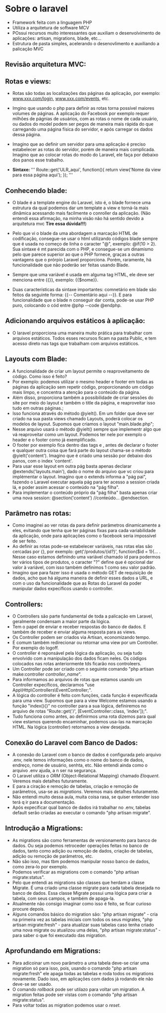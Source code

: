 # Sobre o laravel

* Framework feita com a linguagem PHP  
* Utiliza a arquitetura de software MCV  
* POssui recursos muito interessantes que auxiliam o desenvolvimento de aplicações: artisan, migrations, blade, etc...  
* Estrutura de pasta simples, acelerando o desenovlimento e auxiliando a palicação MVC  

## Revisão arquitetura MVC:



## Rotas e views:

* Rotas são todas as localizações das páginas da aplicação, por exemplo: www.xxx.com/login, www.xxx.com/events, etc.  

* Imgino que usando o php para definir as rotas torna possível maiores volumes de páginas. A aplicação do Facebook por exemplo requer milhões de págnias de usuários, com as rotas o nome de cada usuário, ou dados do model podem ser pegos de maneira mais rápida do que carregando uma página física do servidor, e após carregar os dados dessa página.

* Imagino que ao definir um servidor para uma aplicação é preciso estabelecer as rotas do servidor, porém de maneira mais complicada. Imagino que ao colocar rotas do modo do Laravel, ele faça por debaixo dos panos esse trabalho.

* **Sintaxe:** '''
                Route::get('ULR_aqui', function(){
                    return view('Nome da view para essa página aqui');
                });
               '''

## Conhecendo blade:
* O blade é a template engine do Laravel, isto é, o blade fornece uma estrutura da qual podemos dar um template a view e torná-la mais dinâmica acessando mais facilmente o conroller da aplicação. (Não entendi essa afirmação, na minha visão não há sentido devido a arquitetura mvc **Tire essa dúvida!!!**)

* Pelo que vi o blade da uma abordagem a marcação HTML de codificação, consegue-se usar o html utilizando códigos blade sempre que é usada no começo de linha o caracter "@", exemplo: @if(10 > 2). Sua sintaxe é mt parecida com o PHP, e consegue-se um dinamismo pelo que parece superior ao que o PHP fornece, graças a outras vantagens que o prórpio Laravel proporciona. Porém, raramente, há funcionalidade que não poderão ser feitas usando Blade.

* Sempre que uma variável é usada em alguma tag HTML, ele deve ser menciona entre {{}}, exemplo: {{$nome}}.

* Duas características da sintaxe importantes: comnetário em blade são feitos da seguinte forma: {{-- Comentário aqui --}}. E para funcionalidade que o blade n conseguir dar conta, pode-se usar PHP puro, colocando o cód entre @php --code @endphp.

## Adicionando arquivos estáticos à aplicação:
* O laravel proporciona uma maneira muito prática para trabalhar com arquivos estáticos. Todos esses recursos ficam na pasta Public, e tem acesso direto nas tags que trabalham com arquivos estáticos.

## Layouts com Blade:
* A funcionalidade de criar um layout permite o reaproveitamento de código. Como isso é feito?
* Por exemplo: podemos utilizar o mesmo header e footer em todas as páginas da aplicação sem repetir código, proporcionando um código mais limpo, e concentra a atenção para o conteúdo da página.
* Além disso, proporciona também a possibilidade de criar sessões do site por meio do layout e também o title da página, e reaproveitar isso tudo em outras páginas.;
* Isso funciona através do método @yielt(). Em um folder que deve ser criado na sua pasta views chamado Layouts, poderá colocar os modelos de layout. Supomos que criamos o layout "main.blade.php";
* Nesse arquivo usará o método @yielt() sempre que implementr algo que vá reaproveitar como um layout. Podemos ter nele por exemplo o header e o footer como já exemplificado.
* O footer por exemplo fica dentro das tags <body> e </body>, antes de declarar o footer e qualquer outra coisa que fará parte do layout chama-se o método @yielt('content'). Imagino que é criado uma sessão por debaixo dos panos, com o index 'content'.
* Para usar esse layout em outra pág basta apenas declarar @extends('layouts.main'), dado o nome do arquivo que vc criou para implémentar o layout. Imagino que o extends informa a "pág pai", fazendo o Laravel executar aquela pág para ter acesso a session criada lá, e poder assim acessar o conteúdo na "pág filha".
* Para implementar o conteúdo próprio da "pág filha" basta apenas criar uma nova session: @section('content') //conteúdo... @endsection.

## Parâmetro nas rotas:
* Como imaginei ao ver rotas da para definir parâmetros dinamicamente a eles, evitando que tenha que ter páginas fixas para cada variabilidade da aplicação, onde para aplicações como o facebook seria impossível de ser feito.
* Ao definir as rotas pode-se estabelecer variáveis, nas rotas elas são cercadas por {}, por exemplo: get('/produtos/{id?}', function($id = 1){... . Nesse caso estamos definindo uma variável chamado id para podermos ter vários tipos de produtos, o caracter "?" define que é opcional dar valor à variável, com isso também definimos 1 como seu valor padrão.
* Imagino que para fazer isso é usada o método GET de requisição de dados, acho que há alguma maneira de definir esses dados a URL, e com o uso da funcionalidade que as Rotas do Laravel da poder manipular dados expecíficos usando o controller.

## Controllers:
* O Controllers são parte fundamental de toda a palicação em Laravel, geralmente condensam a maior parte da lógica. 
* Tem o papel de enviar e receber respostas do banco de dados. E também de receber e enviar alguma resposta para as views.
* Os Controller podem ser criados via Artisan, economizando tempo.
* É comum também redirecionar ou retornar uma view por um Controller. Por exemplo do logoff.
* O controller é reponsável pela lógica da aplicação, ou seja tudo envolvido com a manipulação dos dados ficam neles. Os códigos colocados nas rotas anteriormente tds ficarão nos controleers.
* Um Controller pode ser criado com o seguinte comando "php artisan make:controller *controller_name*".
* Para informamos ao arquivos de rotas que estamos usando um Controller expecíficos, declaramos "use App\Http\Controllers\EventController;".
* A lógica do controller é feito com funções, cada função é expevificada para uma view. Supomos que para a view Welcome estamos usando a função "index(){}" no controller para a sua lógica, definiremos no arquivo de rotas "Route::get('/', [EventController::class, 'index']);".
* Tudo funciona como antes, ao definirmos uma rota dizemos para qual view estamos querendo encaminhar, podemos usa-las na marcação HTML. Na lógica (controller) retornamos a view desejada.

## Conexão do Laravel com Banco de Dados:
* A conexão do Laravel com o banco de dados é configurada pelo arquivo .env, nele temos informações como o nome do banco de dados, endreço, nome de usuário, senhta, etc. Não entendi ainda como o arquivo .env ajuda, a n ser na segurança.
* O Laravel utiliza  o *ORM* (Object-Relational Mapping) chamado *Eloquent*. Veremos mais detalhes futuramente.
* E para a ciração e remoção de tabelas, criação e remoção de parâmetros, usa-se as *migrations*. Veremos mais detalhes futuramente.
* Não entendi muito dessa aula, muita coisa rasa, se quiser entender isso terá q ir para a documentação.
* Após expecificar qual banco de dados irá trabalhar no .env, tabelas default serão criadas ao executar o comando "php artisan migrate".

## Introdução a Migrations:
* As migrations são como ferramentas de versionamento para banco de dados. Ou seja podemos retroceder operações feitas no banco de dados, tanto como adição ou remoção de dados, criação de tabelas, adição ou remoção de parâmetros, etc.
* Não são isso, mas tbm podemos manipular nosso banco de dados, como zera-lo por exemplo.
* Podemos verificar as migrations com o comando "php artisan migrate:status".
* Pelo que entendi as migrations são classes que herdam a classe Migrate. É uma criado uma classe migrate para cada tabela desejada no banco de dados. Essa classe Migrate possui uma lógica para criar a tabela, com seus campos, e também de apaga-la.
* Atualmente não consigo imaginar como isso é feito, se ficar curioso procure depois.
* Alguns comandos básico do migration são: "php artisan migrate" - cria na primeira vez as tabelas iniciais com todos os seus migrates, "php artisan migrate:fresh" - para atualizar suas tabelas caso tenha criado uma nova migrate ou atualizou uma delas, "php artisan migrate:status" - para saber o que foi executado das migration.

## Aprofundando em Migrations:
* Para adicoinar um novo parâmetro a uma tabela deve-se criar uma migration só para isso, pois, usando o comando "php artisan migrate:fresh" ele apaga todas as tabelas e roda todos os migrations novamente. Dado isso, em aplicações com dados já rodando ele não deve-se ser usado.
* O comando *rollback* pode ser utilazo para voltar um migration. A migration feitas pode ser vistas com o comando "php artisan migrate:status".
* Para voltar todas as migration podemos usar o *reset*.